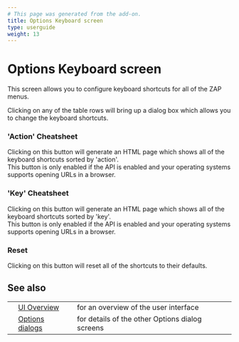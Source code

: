 ```yaml
---
# This page was generated from the add-on.
title: Options Keyboard screen
type: userguide
weight: 13
---
```


# Options Keyboard screen

This screen allows you to configure keyboard shortcuts for all of the ZAP menus.


Clicking on any of the table rows will bring up a dialog box which allows you to change the keyboard shortcuts.

### 'Action' Cheatsheet

Clicking on this button will generate an HTML page which shows all of the keyboard shortcuts sorted by 'action'.  
This button is only enabled if the API is enabled and your operating systems supports opening URLs in a browser.

### 'Key' Cheatsheet

Clicking on this button will generate an HTML page which shows all of the keyboard shortcuts sorted by 'key'.  
This button is only enabled if the API is enabled and your operating systems supports opening URLs in a browser.

### Reset

Clicking on this button will reset all of the shortcuts to their defaults.

## See also

|   |                                                      |                                                 |
|---|------------------------------------------------------|-------------------------------------------------|
|   | [UI Overview](/docs/desktop/ui/)                     | for an overview of the user interface           |
|   | [Options dialogs](/docs/desktop/ui/dialogs/options/) | for details of the other Options dialog screens |
